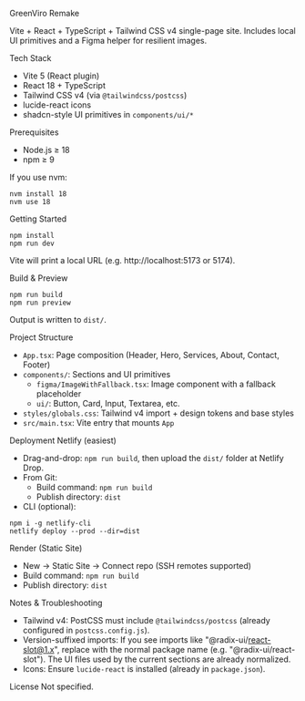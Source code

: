 GreenViro Remake

Vite + React + TypeScript + Tailwind CSS v4 single-page site. Includes local UI primitives and a Figma helper for resilient images.

Tech Stack
- Vite 5 (React plugin)
- React 18 + TypeScript
- Tailwind CSS v4 (via `@tailwindcss/postcss`)
- lucide-react icons
- shadcn-style UI primitives in `components/ui/*`

Prerequisites
- Node.js ≥ 18
- npm ≥ 9

If you use nvm:
```
nvm install 18
nvm use 18
```

Getting Started
```
npm install
npm run dev
```
Vite will print a local URL (e.g. http://localhost:5173 or 5174).

Build & Preview
```
npm run build
npm run preview
```
Output is written to `dist/`.

Project Structure
- `App.tsx`: Page composition (Header, Hero, Services, About, Contact, Footer)
- `components/`: Sections and UI primitives
  - `figma/ImageWithFallback.tsx`: Image component with a fallback placeholder
  - `ui/`: Button, Card, Input, Textarea, etc.
- `styles/globals.css`: Tailwind v4 import + design tokens and base styles
- `src/main.tsx`: Vite entry that mounts `App`

Deployment
Netlify (easiest)
- Drag-and-drop: `npm run build`, then upload the `dist/` folder at Netlify Drop.
- From Git:
  - Build command: `npm run build`
  - Publish directory: `dist`
- CLI (optional):
```
npm i -g netlify-cli
netlify deploy --prod --dir=dist
```

Render (Static Site)
- New → Static Site → Connect repo (SSH remotes supported)
- Build command: `npm run build`
- Publish directory: `dist`

Notes & Troubleshooting
- Tailwind v4: PostCSS must include `@tailwindcss/postcss` (already configured in `postcss.config.js`).
- Version-suffixed imports: If you see imports like "@radix-ui/react-slot@1.x", replace with the normal package name (e.g. "@radix-ui/react-slot"). The UI files used by the current sections are already normalized.
- Icons: Ensure `lucide-react` is installed (already in `package.json`).

License
Not specified.
